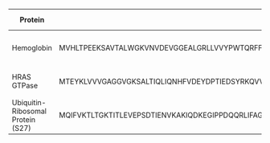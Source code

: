 | Protein | Sequence | Predicted Structure | HTML 3D Model |
| ------- | -------- | ------------------- |---------------|
| Hemoglobin | MVHLTPEEKSAVTALWGKVNVDEVGGEALGRLLVVYPWTQRFFESFGDLSTPDAVMGNPKVKAHGKKVLGAFSDGLAHLDNLKGTFATLSELHCDKLHVDPENFRLLGNVLVCVLAHHFGKEFTPPVQAAYQKVVAGVANALAHKYH | ![Structure 1](./imgs/hemoglobin.png) | [hemoglobin.html](./imgs/hemoglobin3D.png) |
| HRAS GTPase | MTEYKLVVVGAGGVGKSALTIQLIQNHFVDEYDPTIEDSYRKQVVIDGETCLLDILDTAGQEEYSAMRDQYMRTGEGFLCVFAINNTKSFEDIHQYREQIKRVKDSDDVPMVLVGNKCDLAARTVESRQAQDLARSYGIPYIETSAKTRQGVEDAFYTLVREIRQHKLRKLNPPDESGPGCMSCKCVLS | ![Structure 2](./imgs/hras_gtpase.png) | [hras_gtpase.html](./imgs/hras_gtpase3D.png) |
| Ubiquitin-Ribosomal Protein (S27) | MQIFVKTLTGKTITLEVEPSDTIENVKAKIQDKEGIPPDQQRLIFAGKQLEDGRTLSDYNIQKESTLHLVLRLRGG | ![Structure 3](./imgs/ribo_prot.png) | [ribo_prot.html](./imgs/ribo_prot.html) |